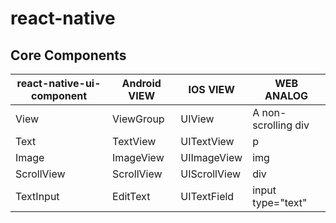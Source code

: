 # react-native

## Core Components
|react-native-ui-component|Android VIEW|IOS VIEW|WEB ANALOG|
|------|---|---|------|
|View| 	ViewGroup |UIView|A non-scrolling div|
|Text|TextView|UITextView|p|
|Image|ImageView|UIImageView|img|
|ScrollView|ScrollView|UIScrollView|div|
|TextInput|EditText|UITextField|input type="text"|